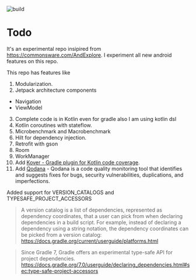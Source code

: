 ![build](https://github.com/vivart/todo/actions/workflows/todo.yaml/badge.svg)

# Todo

It's an experimental repo insipired from https://commonsware.com/AndExplore. I experiment all new
android features on this repo.

This repo has features like

1. Modularization.
2. Jetpack architecture components

- Navigation
- ViewModel

3. Complete code is in Kotlin even for gradle also I am using kotlin dsl
4. Kotlin coroutines with stateflow.
5. Microbenchmark and Macrobenchmark
6. Hilt for dependency injection.
7. Retrofit with gson
8. Room
9. WorkManager
10. Add [Kover - Gradle plugin for Kotlin code coverage](https://github.com/Kotlin/kotlinx-kover).
11. Add [Qodana](https://www.jetbrains.com/help/qodana/getting-started.html) - Qodana is a code quality monitoring tool that identifies and suggests fixes for bugs, security vulnerabilities, duplications, and imperfections.

Added support for VERSION_CATALOGS and TYPESAFE_PROJECT_ACCESSORS
> A version catalog is a list of dependencies, represented as dependency coordinates, that a user can pick from when declaring dependencies in a build script.
For example, instead of declaring a dependency using a string notation, the dependency coordinates can be picked from a version catalog:
https://docs.gradle.org/current/userguide/platforms.html

> Since Gradle 7, Gradle offers an experimental type-safe API for project dependencies.
https://docs.gradle.org/7.0/userguide/declaring_dependencies.html#sec:type-safe-project-accessors
